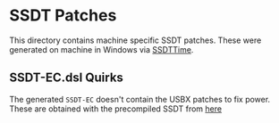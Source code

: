 # SSDT Patches

This directory contains machine specific SSDT patches. These were generated on machine in Windows via [SSDTTime](https://dortania.github.io/Getting-Started-With-ACPI/ssdt-methods/ssdt-easy.html).

## SSDT-EC.dsl Quirks

The generated `SSDT-EC` doesn't contain the USBX patches to fix power. These are obtained with the precompiled SSDT from [here](https://github.com/dortania/OpenCore-Post-Install/blob/master/extra-files/SSDT-USBX.aml)
